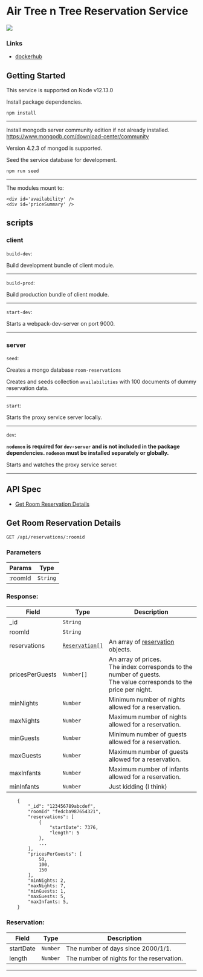 # Air Tree n Tree Reservation Service

![](https://i.imgur.com/kAziWMj.gif)

### Links

* [dockerhub](https://hub.docker.com/r/airtreentree/reservations-service)

## Getting Started

This service is supported on Node v12.13.0

Install package dependencies.

`npm install`

---

Install mongodb server community edition if not already installed.
https://www.mongodb.com/download-center/community

Version 4.2.3 of mongod is supported.

Seed the service database for development.

`npm run seed`

---

The modules mount to:

```
<div id='availability' />
<div id='priceSummary' />
```

## scripts

### client

`build-dev`:

Build development bundle of client module.

---

`build-prod`:

Build production bundle of client module.

---

`start-dev`:

Starts a webpack-dev-server on port 9000.

---

### server

`seed`:

Creates a mongo database `room-reservations`


Creates and seeds collection `availabilities`
with 100 documents of dummy reservation data.

---

`start`:

Starts the proxy service server locally.

---


`dev`:

__`nodemon` is required for `dev-server` and is not included in the package dependencies. `nodemon` must be installed separately or globally.__ 

Starts and watches the proxy service server.

---

## API Spec

- [Get Room Reservation Details](#Get-Room-Reservation-Details)


## Get Room Reservation Details

`GET /api/reservations/:roomid`

### Parameters

| Params | Type |
| --- | --- |
| :roomId | `String` |

### Response:

| Field | Type | Description |
| ----- | ---- | ---------- |
| _id | `String` | 
| roomId | `String` | 
| reservations | [`Reservation[]`](#Reservation) | An array of [reservation](#Reservation) objects. |
| pricesPerGuests | `Number[]` | An array of prices. <br> The index corresponds to the number of guests. <br>The value corresponds to the price per night. |
| minNights | `Number` | Minimum number of nights allowed for a reservation.
| maxNights | `Number` | Maximum number of nights allowed for a reservation.
| minGuests | `Number` | Minimum number of guests allowed for a reservation.
| maxGuests | `Number` | Maximum number of guests allowed for a reservation.
| maxInfants | `Number` | Maximum  number of infants allowed for a reservation.
| minInfants | `Number` | Just kidding (I think)


```
    {
        "_id": "123456789abcdef",
        "roomId" "fedcba987654321",
        "reservations": [
            {
                "startDate": 7376,
                "length": 5
            },
            ...
        ],
        "pricesPerGuests": [
            50,
            100,
            150
        ],
        "minNights: 2,
        "maxNights: 7,
        "minGuests: 1,
        "maxGuests: 5,
        "maxInfants: 5,
    }
```

### Reservation:

| Field | Type | Description
| ----- | ---- | ---
| startDate | `Number` | The number of days since 2000/1/1.
| length | `Number` | The number of nights for the reservation.

---
